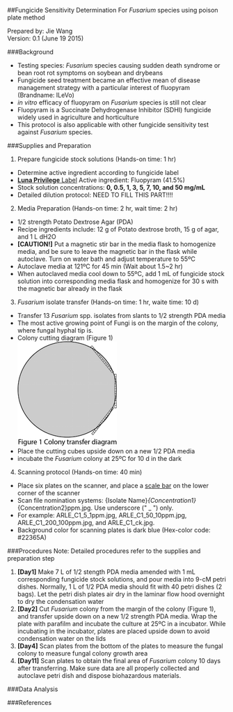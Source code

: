 
##Fungicide Sensitivity Determination For *Fusarium* species using poison plate method

Prepared by: Jie Wang  
Version: 0.1 (June 19 2015)

###Background
- Testing species: *Fusarium* species causing sudden death syndrome or bean
    root rot symptoms on soybean and drybeans
- Fungicide seed treatment became an effective mean of disease management
    strategy with a particular interest of fluopyram (Brandname: ILeVo)
- *in vitro* efficacy of fluopyram on *Fusarium* species is still not clear
- Fluopyram is a Succinate Dehydrogenase Inhibitor (SDHI) fungicide widely used
    in agriculture and horticulture
- This protocol is also applicable with other fungicide sensitivity test
    against *Fusarium* species.

###Supplies and Preparation
1. Prepare fungicide stock solutions (Hands-on time: 1 hr)  
  - Determine active ingredient according to fungicide label
  - [**Luna Privilege** Label](http://www.agrian.com/pdfs/Luna_Privilege_Label2.pdf)
    Active ingredient: Fluopyram (41.5%)
  - Stock solution concentrations: **0, 0.5, 1, 3, 5, 7, 10, and 50 mg/mL**
  - Detailed dilution protocol: NEED TO FILL THIS PART!!!!
2. Media Preparation (Hands-on time: 2 hr, wait time: 2 hr)
  - 1/2 strength Potato Dextrose Agar (PDA)
  - Recipe ingredients include: 12 g of Potato dextrose broth, 15 g of agar,
    and 1 L dH2O
  - **[CAUTION!]** Put a magnetic stir bar in the media flask to homogenize media,
    and be sure to leave the magnetic bar in the flask while autoclave. Turn on
    water bath and adjust temperature to 55ºC
  - Autoclave media at 121ºC for 45 min (Wait about 1.5~2 hr)
  - When autoclaved media cool down to 55ºC, add 1 mL of fungicide stock solution
    into corresponding media flask and homogenize for 30 s with the magnetic
    bar already in the flask
3. *Fusarium* isolate transfer (Hands-on time: 1 hr, waite time: 10 d)
  - Transfer 13 *Fusarium* spp. isolates from slants to 1/2 strength PDA media
  - The most active growing point of Fungi is on the margin of the colony,
    where fungal hyphal tip is.  
  - Colony cutting diagram (Figure 1)  
  ![Colony cutting](/img/Colony_Cubes.png)
  - Place the cutting cubes upside down on a new 1/2 PDA media
  - incubate the *Fusarium* colony at 25ºC for 10 d in the dark
4. Scanning protocol (Hands-on time: 40 min)
  - Place six plates on the scanner, and place a [scale bar](http://web.ncf.ca/jim/scale/)
    on the lower corner of the scanner
  - Scan file nomination systems: {Isolate Name}_{Concentration1}_{Concentration2}ppm.jpg.
    Use underscore (" _ ") only.
  - For example: ARLE_C1_5_1ppm.jpg, ARLE_C1_50_10ppm.jpg, ARLE_C1_200_100ppm.jpg,
    and ARLE_C1_ck.jpg.
  - Background color for scanning plates is dark blue (Hex-color code: #22365A)


###Procedures
Note: Detailed procedures refer to the supplies and preparation step  
1. **[Day1]** Make 7 L of 1/2 stength PDA media amended with 1 mL corresponding fungicide
   stock solutions, and pour media into 9-cM petri dishes. Normally, 1 L of 1/2
   PDA media should fit with 40 petri dishes (2 bags). Let the petri dish plates
   air dry in the laminar flow hood overnight to dry the condensation water
2. **[Day2]** Cut *Fusarium* colony from the margin of the colony (Figure 1), and transfer
   upside down on a new 1/2 strength PDA media. Wrap the plate with parafilm and
   incubate the culture at 25ºC in a incubator. While incubating in the incubator,
   plates are placed upside down to avoid condensation water on the lids
3. **[Day4]** Scan plates from the bottom of the plates to measure the fungal colony
   to measure fungal colony growth area
4. **[Day11]** Scan plates to obtain the final area of *Fusarium* colony 10 days
   after transferring. Make sure data are all properly collected and autoclave petri
   dish and dispose biohazardous materials.

###Data Analysis



###References
